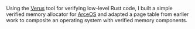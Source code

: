 Using the [Verus](https://github.com/verus-lang/verus) tool for verifying low-level Rust code, I built a simple verified memory allocator for [ArceOS](https://github.com/arceos-org/arceos) and adapted a page table from earlier work to composite an operating system with verified memory components.
